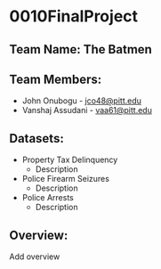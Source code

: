 # 0010FinalProject

## Team Name: **The Batmen**
## Team Members: 
+ John Onubogu - jco48@pitt.edu
+ Vanshaj Assudani - vaa61@pitt.edu

## Datasets: 
+ Property Tax Delinquency
  + Description
+ Police Firearm Seizures
  + Description
+ Police Arrests
  + Description

## Overview: 
Add overview
